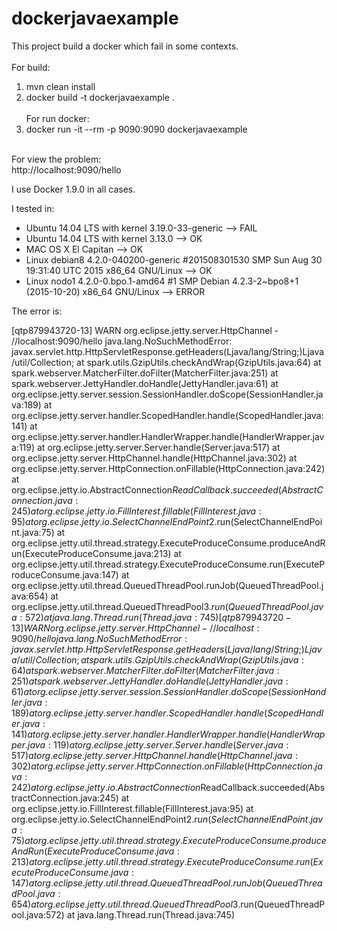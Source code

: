 # dockerjavaexample

This project build a docker which fail in some contexts. <br /><br />
For build:<br />
1) mvn clean install<br />
2) docker build -t dockerjavaexample .<br /><br />
For run docker:<br />
1) docker run -it --rm -p 9090:9090 dockerjavaexample<br />
<br />
For view the problem:<br />
http://localhost:9090/hello<br />

I use Docker 1.9.0 in all cases.

I tested in:
- Ubuntu 14.04 LTS with kernel 3.19.0-33-generic --> FAIL
- Ubuntu 14.04 LTS with kernel 3.13.0 --> OK
- MAC OS X El Capitan --> OK
- Linux debian8 4.2.0-040200-generic #201508301530 SMP Sun Aug 30 19:31:40 UTC 2015 x86_64 GNU/Linux --> OK
- Linux nodo1 4.2.0-0.bpo.1-amd64 #1 SMP Debian 4.2.3-2~bpo8+1 (2015-10-20) x86_64 GNU/Linux --> ERROR

The error is:

[qtp879943720-13] WARN org.eclipse.jetty.server.HttpChannel - //localhost:9090/hello
java.lang.NoSuchMethodError: javax.servlet.http.HttpServletResponse.getHeaders(Ljava/lang/String;)Ljava/util/Collection;
	at spark.utils.GzipUtils.checkAndWrap(GzipUtils.java:64)
	at spark.webserver.MatcherFilter.doFilter(MatcherFilter.java:251)
	at spark.webserver.JettyHandler.doHandle(JettyHandler.java:61)
	at org.eclipse.jetty.server.session.SessionHandler.doScope(SessionHandler.java:189)
	at org.eclipse.jetty.server.handler.ScopedHandler.handle(ScopedHandler.java:141)
	at org.eclipse.jetty.server.handler.HandlerWrapper.handle(HandlerWrapper.java:119)
	at org.eclipse.jetty.server.Server.handle(Server.java:517)
	at org.eclipse.jetty.server.HttpChannel.handle(HttpChannel.java:302)
	at org.eclipse.jetty.server.HttpConnection.onFillable(HttpConnection.java:242)
	at org.eclipse.jetty.io.AbstractConnection$ReadCallback.succeeded(AbstractConnection.java:245)
	at org.eclipse.jetty.io.FillInterest.fillable(FillInterest.java:95)
	at org.eclipse.jetty.io.SelectChannelEndPoint$2.run(SelectChannelEndPoint.java:75)
	at org.eclipse.jetty.util.thread.strategy.ExecuteProduceConsume.produceAndRun(ExecuteProduceConsume.java:213)
	at org.eclipse.jetty.util.thread.strategy.ExecuteProduceConsume.run(ExecuteProduceConsume.java:147)
	at org.eclipse.jetty.util.thread.QueuedThreadPool.runJob(QueuedThreadPool.java:654)
	at org.eclipse.jetty.util.thread.QueuedThreadPool$3.run(QueuedThreadPool.java:572)
	at java.lang.Thread.run(Thread.java:745)
[qtp879943720-13] WARN org.eclipse.jetty.server.HttpChannel - //localhost:9090/hello
java.lang.NoSuchMethodError: javax.servlet.http.HttpServletResponse.getHeaders(Ljava/lang/String;)Ljava/util/Collection;
	at spark.utils.GzipUtils.checkAndWrap(GzipUtils.java:64)
	at spark.webserver.MatcherFilter.doFilter(MatcherFilter.java:251)
	at spark.webserver.JettyHandler.doHandle(JettyHandler.java:61)
	at org.eclipse.jetty.server.session.SessionHandler.doScope(SessionHandler.java:189)
	at org.eclipse.jetty.server.handler.ScopedHandler.handle(ScopedHandler.java:141)
	at org.eclipse.jetty.server.handler.HandlerWrapper.handle(HandlerWrapper.java:119)
	at org.eclipse.jetty.server.Server.handle(Server.java:517)
	at org.eclipse.jetty.server.HttpChannel.handle(HttpChannel.java:302)
	at org.eclipse.jetty.server.HttpConnection.onFillable(HttpConnection.java:242)
	at org.eclipse.jetty.io.AbstractConnection$ReadCallback.succeeded(AbstractConnection.java:245)
	at org.eclipse.jetty.io.FillInterest.fillable(FillInterest.java:95)
	at org.eclipse.jetty.io.SelectChannelEndPoint$2.run(SelectChannelEndPoint.java:75)
	at org.eclipse.jetty.util.thread.strategy.ExecuteProduceConsume.produceAndRun(ExecuteProduceConsume.java:213)
	at org.eclipse.jetty.util.thread.strategy.ExecuteProduceConsume.run(ExecuteProduceConsume.java:147)
	at org.eclipse.jetty.util.thread.QueuedThreadPool.runJob(QueuedThreadPool.java:654)
	at org.eclipse.jetty.util.thread.QueuedThreadPool$3.run(QueuedThreadPool.java:572)
	at java.lang.Thread.run(Thread.java:745)

